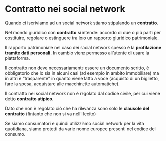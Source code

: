 ﻿# Contratto nei social network

Quando ci iscriviamo ad un social network stiamo stipulando un **contratto**.

Nel mondo giuridico con **contratto** si intende: accordo di due o più parti per costituire, regolare o estinguere tra loro un rapporto giuridico patrimoniale.

Il rapporto patrimoniale nel caso dei social network spesso è la **profilazione tramite dati personali.** In cambio viene permesso all’utente di usare la piattaforma.

Il contratto non deve necessariamente essere un documento scritto, è obbligatorio che lo sia in alcuni casi (ad esempio in ambito immobiliare) ma in altri è “trasparente” in quanto viene fatto a voce (acquisto di un biglietto, fare la spesa, acquistare alle macchinette automatiche).

Il contratto nei social network non è regolato dal codice civile, per cui viene detto **contratto atipico**.

Dato che non è regolato ciò che ha rilevanza sono solo le **clausole del contratto** (fintanto che non si va nell’illecito)

Se siamo consumatori e quindi utilizziamo social network per la vita quotidiana, siamo protetti da varie norme europee presenti nel codice del consumo.
